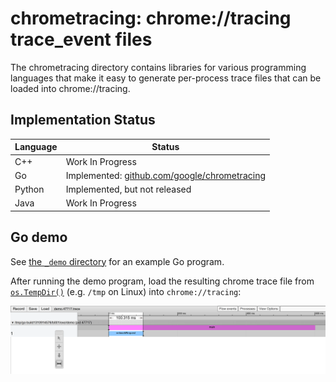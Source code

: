 # chrometracing: chrome://tracing trace_event files

The chrometracing directory contains libraries for various programming languages
that make it easy to generate per-process trace files that can be loaded into
chrome://tracing.

## Implementation Status

Language | Status
---------|------------------------------
C++      | Work In Progress
Go       | Implemented: [github.com/google/chrometracing](https://pkg.go.dev/github.com/google/chrometracing)
Python   | Implemented, but not released
Java     | Work In Progress

## Go demo

See [the `_demo`
directory](https://github.com/google/chrometracing/tree/main/_demo) for an
example Go program.

After running the demo program, load the resulting chrome trace file from
[`os.TempDir()`](https://golang.org/pkg/os/#TempDir) (e.g. `/tmp` on Linux) into
`chrome://tracing`:

![screenshot](_demo/demo.png)
